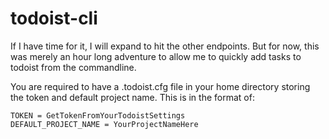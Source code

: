 # todoist-cli

If I have time for it, I will expand to hit the other endpoints. But for now, this was merely an hour long adventure to allow me to quickly add tasks to todoist from the commandline.  

You are required to have a .todoist.cfg file in your home directory storing the token and default project name. This is in the format of:

```[DEFAULT]
TOKEN = GetTokenFromYourTodoistSettings
DEFAULT_PROJECT_NAME = YourProjectNameHere
```
